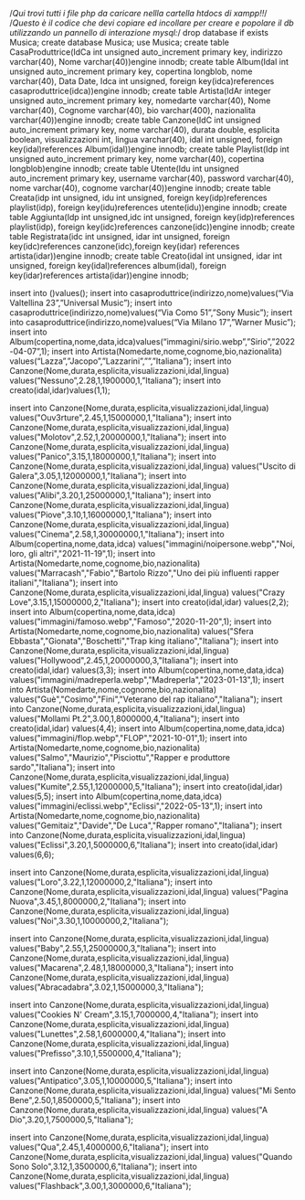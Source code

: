 /*Qui trovi tutti i file php da caricare nellla cartella htdocs di xampp!!*/
/*Questo è il codice che devi copiare ed incollare per creare e popolare il db utilizzando un pannello di interazione mysql:*/
drop database if exists Musica;
create database Musica;
use Musica;
create table CasaProduttrice(IdCa int unsigned auto_increment primary key, indirizzo varchar(40), Nome varchar(40))engine innodb;
create table Album(Idal int unsigned auto_increment primary key, copertina longblob, nome varchar(40), Data Date, Idca int unsigned, foreign key(idca)references casaproduttrice(idca))engine innodb;
create table Artista(IdAr integer unsigned auto_increment primary key, nomedarte varchar(40), Nome varchar(40), Cognome varchar(40), bio varchar(400), nazionalita varchar(40))engine innodb;
create table Canzone(IdC int unsigned auto_increment primary key, nome varchar(40), durata double, esplicita boolean, visualizzazioni int, lingua varchar(40), idal int unsigned, foreign key(idal)references Album(idal))engine innodb;
create table Playlist(Idp int unsigned auto_increment primary key, nome varchar(40), copertina longblob)engine innodb;
create table Utente(Idu int unsigned auto_increment primary key, username varchar(40), password varchar(40), nome varchar(40), cognome varchar(40))engine innodb;
create table Creata(idp int unsigned, idu int unsigned, foreign key(idp)references playlist(idp), foreign key(idu)references utente(idu))engine innodb;
create table Aggiunta(Idp int unsigned,idc int unsigned, foreign key(idp)references playlist(idp), foreign key(idc)references canzone(idc))engine innodb;
create table Registrata(idc int unsigned, idar int unsigned, foreign key(idc)references canzone(idc),foreign key(idar) references artista(idar))engine innodb;
create table Creato(idal int unsigned, idar int unsigned, foreign key(idal)references album(idal), foreign key(idar)references artista(idar))engine innodb;

insert into ()values();
insert into casaproduttrice(indirizzo,nome)values(“Via Valtellina 23”,”Universal Music”);
insert into casaproduttrice(indirizzo,nome)values(“Via Como 51”,”Sony Music”);
insert into casaproduttrice(indirizzo,nome)values(“Via Milano 17”,”Warner Music”);
insert into Album(copertina,nome,data,idca)values(“immagini/sirio.webp”,”Sirio”,”2022-04-07”,1);
insert into Artista(Nomedarte,nome,cognome,bio,nazionalita) values(“Lazza”,”Jacopo”,”Lazzarini”,””,”Italiana”);
insert into Canzone(Nome,durata,esplicita,visualizzazioni,idal,lingua) values(“Nessuno”,2.28,1,1900000,1,”Italiana”);
insert into creato(idal,idar)values(1,1);



insert into Canzone(Nome,durata,esplicita,visualizzazioni,idal,lingua) values("Ouv3rture",2.45,1,15000000,1,"Italiana");
insert into Canzone(Nome,durata,esplicita,visualizzazioni,idal,lingua) values("Molotov",2.52,1,20000000,1,"Italiana");
insert into Canzone(Nome,durata,esplicita,visualizzazioni,idal,lingua) values("Panico",3.15,1,18000000,1,"Italiana");
insert into Canzone(Nome,durata,esplicita,visualizzazioni,idal,lingua) values("Uscito di Galera",3.05,1,12000000,1,"Italiana");
insert into Canzone(Nome,durata,esplicita,visualizzazioni,idal,lingua) values("Alibi",3.20,1,25000000,1,"Italiana");
insert into Canzone(Nome,durata,esplicita,visualizzazioni,idal,lingua) values("Piove",3.10,1,16000000,1,"Italiana");
insert into Canzone(Nome,durata,esplicita,visualizzazioni,idal,lingua) values("Cinema",2.58,1,30000000,1,"Italiana");
insert into Album(copertina,nome,data,idca) values("immagini/noipersone.webp","Noi, loro, gli altri","2021-11-19",1);
insert into Artista(Nomedarte,nome,cognome,bio,nazionalita) values("Marracash","Fabio","Bartolo Rizzo","Uno dei più influenti rapper italiani","Italiana");
insert into Canzone(Nome,durata,esplicita,visualizzazioni,idal,lingua) values("Crazy Love",3.15,1,15000000,2,"Italiana");
insert into creato(idal,idar) values(2,2);
insert into Album(copertina,nome,data,idca) values("immagini/famoso.webp","Famoso","2020-11-20",1);
insert into Artista(Nomedarte,nome,cognome,bio,nazionalita) values("Sfera Ebbasta","Gionata","Boschetti","Trap king italiano","Italiana");
insert into Canzone(Nome,durata,esplicita,visualizzazioni,idal,lingua) values("Hollywood",2.45,1,20000000,3,"Italiana");
insert into creato(idal,idar) values(3,3);
insert into Album(copertina,nome,data,idca) values("immagini/madreperla.webp","Madreperla","2023-01-13",1);
insert into Artista(Nomedarte,nome,cognome,bio,nazionalita) values("Guè","Cosimo","Fini","Veterano del rap italiano","Italiana");
insert into Canzone(Nome,durata,esplicita,visualizzazioni,idal,lingua) values("Mollami Pt.2",3.00,1,8000000,4,"Italiana");
insert into creato(idal,idar) values(4,4);
insert into Album(copertina,nome,data,idca) values("immagini/flop.webp","FLOP","2021-10-01",1);
insert into Artista(Nomedarte,nome,cognome,bio,nazionalita) values("Salmo","Maurizio","Pisciottu","Rapper e produttore sardo","Italiana");
insert into Canzone(Nome,durata,esplicita,visualizzazioni,idal,lingua) values("Kumite",2.55,1,12000000,5,"Italiana");
insert into creato(idal,idar) values(5,5);
insert into Album(copertina,nome,data,idca) values("immagini/eclissi.webp","Eclissi","2022-05-13",1);
insert into Artista(Nomedarte,nome,cognome,bio,nazionalita) values("Gemitaiz","Davide","De Luca","Rapper romano","Italiana");
insert into Canzone(Nome,durata,esplicita,visualizzazioni,idal,lingua) values("Eclissi",3.20,1,5000000,6,"Italiana");
insert into creato(idal,idar) values(6,6);

insert into Canzone(Nome,durata,esplicita,visualizzazioni,idal,lingua) values("Loro",3.22,1,12000000,2,"Italiana");
insert into Canzone(Nome,durata,esplicita,visualizzazioni,idal,lingua) values("Pagina Nuova",3.45,1,8000000,2,"Italiana");
insert into Canzone(Nome,durata,esplicita,visualizzazioni,idal,lingua) values("Noi",3.30,1,10000000,2,"Italiana");


insert into Canzone(Nome,durata,esplicita,visualizzazioni,idal,lingua) values("Baby",2.55,1,25000000,3,"Italiana");
insert into Canzone(Nome,durata,esplicita,visualizzazioni,idal,lingua) values("Macarena",2.48,1,18000000,3,"Italiana");
insert into Canzone(Nome,durata,esplicita,visualizzazioni,idal,lingua) values("Abracadabra",3.02,1,15000000,3,"Italiana");


insert into Canzone(Nome,durata,esplicita,visualizzazioni,idal,lingua) values("Cookies N' Cream",3.15,1,7000000,4,"Italiana");
insert into Canzone(Nome,durata,esplicita,visualizzazioni,idal,lingua) values("Lunettes",2.58,1,6000000,4,"Italiana");
insert into Canzone(Nome,durata,esplicita,visualizzazioni,idal,lingua) values("Prefisso",3.10,1,5500000,4,"Italiana");


insert into Canzone(Nome,durata,esplicita,visualizzazioni,idal,lingua) values("Antipatico",3.05,1,10000000,5,"Italiana");
insert into Canzone(Nome,durata,esplicita,visualizzazioni,idal,lingua) values("Mi Sento Bene",2.50,1,8500000,5,"Italiana");
insert into Canzone(Nome,durata,esplicita,visualizzazioni,idal,lingua) values("A Dio",3.20,1,7500000,5,"Italiana");


insert into Canzone(Nome,durata,esplicita,visualizzazioni,idal,lingua) values("Qua",2.45,1,4000000,6,"Italiana");
insert into Canzone(Nome,durata,esplicita,visualizzazioni,idal,lingua) values("Quando Sono Solo",3.12,1,3500000,6,"Italiana");
insert into Canzone(Nome,durata,esplicita,visualizzazioni,idal,lingua) values("Flashback",3.00,1,3000000,6,"Italiana");
